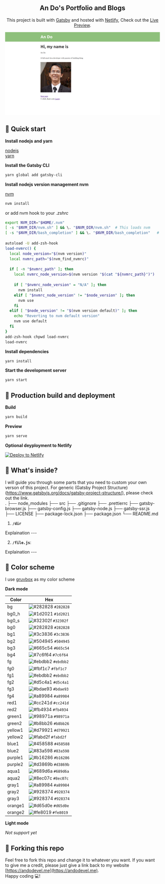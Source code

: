 <h2 align="center">
  An Do's Portfolio and Blogs
</h2>
<p align="center">
  This project is built with <a href="https://www.gatsbyjs.org/" target="_blank">Gatsby</a> and hosted with <a href="https://www.netlify.com/" target="_blank">Netlify</a>, Check out the <a href="https://andodevel.me" target="_blank">Live Preview</a>.
</p>

![demo](./src/images/preview.png)

## 🚀 Quick start

**Install nodejs and yarn**

[nodejs](https://nodejs.org)  
[yarn](https://yarnpkg.com/)  

**Install the Gatsby CLI**

```sh
yarn global add gatsby-cli
```

**Install nodejs version management nvm**

[nvm](https://github.com/nvm-sh/nvm)
```sh
nvm install
```
or add nvm hook to your _.zshrc_  
```sh
export NVM_DIR="$HOME/.nvm"
[ -s "$NVM_DIR/nvm.sh" ] && \. "$NVM_DIR/nvm.sh"  # This loads nvm
[ -s "$NVM_DIR/bash_completion" ] && \. "$NVM_DIR/bash_completion"   # This loads nvm bash_completion

autoload -U add-zsh-hook
load-nvmrc() {
  local node_version="$(nvm version)"
  local nvmrc_path="$(nvm_find_nvmrc)"

  if [ -n "$nvmrc_path" ]; then
    local nvmrc_node_version=$(nvm version "$(cat "${nvmrc_path}")")

    if [ "$nvmrc_node_version" = "N/A" ]; then
      nvm install
    elif [ "$nvmrc_node_version" != "$node_version" ]; then
      nvm use
    fi
  elif [ "$node_version" != "$(nvm version default)" ]; then
    echo "Reverting to nvm default version"
    nvm use default
  fi
}
add-zsh-hook chpwd load-nvmrc
load-nvmrc
```

**Install dependencies**

```sh
yarn install
```

**Start the development server**

```sh
yarn start
```

## 💫 Production build and deployment

**Build**

```sh
yarn build
```

**Preview**

```sh
yarn serve
```

**Optional deyployment to Netlify**

[![Deploy to Netlify](https://www.netlify.com/img/deploy/button.svg)](https://app.netlify.com/start/deploy?repository=https://github.com/andodevel/gatsby-folio)

## 🧐 What's inside?

I will guide you through some parts that you need to custom your own verson of this project. For generic (Gatsby Project Structure)(https://www.gatsbyjs.org/docs/gatsby-project-structure/), please check out the link.  
    .
    ├── node_modules
    ├── src
    ├── .gitignore
    ├── .prettierrc
    ├── gatsby-browser.js
    ├── gatsby-config.js
    ├── gatsby-node.js
    ├── gatsby-ssr.js
    ├── LICENSE
    ├── package-lock.json
    ├── package.json
    └── README.md

1.  **`/dir`**

   Explaination  --- 

2.  **`/file.js`**:  

   Explaination  --- 

## 🌈 Color scheme

I use [gruvbox](https://github.com/morhetz/gruvbox) as my color scheme  

**Dark mode**

| Color          | Hex                                                                |
| -------------- | ------------------------------------------------------------------ |
| bg             | ![#282828](https://via.placeholder.com/10/282828?text=+) `#282828` |
| bg0_h          | ![#1d2021](https://via.placeholder.com/10/1d2021?text=+) `#1d2021` |
| bg0_s          | ![#32302f](https://via.placeholder.com/10/32302f?text=+) `#32302f` |
| bg0            | ![#282828](https://via.placeholder.com/10/282828?text=+) `#282828` |
| bg1            | ![#3c3836](https://via.placeholder.com/10/3c3836?text=+) `#3c3836` |
| bg2            | ![#504945](https://via.placeholder.com/10/504945?text=+) `#504945` |
| bg3            | ![#665c54](https://via.placeholder.com/10/665c54?text=+) `#665c54` |
| bg4            | ![#7c6f64](https://via.placeholder.com/10/7c6f64?text=+) `#7c6f64` |
| fg             | ![#ebdbb2](https://via.placeholder.com/10/ebdbb2?text=+) `#ebdbb2` |
| fg0            | ![#fbf1c7](https://via.placeholder.com/10/fbf1c7?text=+) `#fbf1c7` |
| fg1            | ![#ebdbb2](https://via.placeholder.com/10/ebdbb2?text=+) `#ebdbb2` |
| fg2            | ![#d5c4a1](https://via.placeholder.com/10/d5c4a1?text=+) `#d5c4a1` |
| fg3            | ![#bdae93](https://via.placeholder.com/10/bdae93?text=+) `#bdae93` |
| fg4            | ![#a89984](https://via.placeholder.com/10/a89984?text=+) `#a89984` |
| red1           | ![#cc241d](https://via.placeholder.com/10/cc241d?text=+) `#cc241d` |
| red2           | ![#fb4934](https://via.placeholder.com/10/fb4934?text=+) `#fb4934` |
| green1         | ![#98971a](https://via.placeholder.com/10/98971a?text=+) `#98971a` |
| green2         | ![#b8bb26](https://via.placeholder.com/10/b8bb26?text=+) `#b8bb26` |
| yellow1        | ![#d79921](https://via.placeholder.com/10/d79921?text=+) `#d79921` |
| yellow2        | ![#fabd2f](https://via.placeholder.com/10/fabd2f?text=+) `#fabd2f` |
| blue1          | ![#458588](https://via.placeholder.com/10/458588?text=+) `#458588` |
| blue2          | ![#83a598](https://via.placeholder.com/10/83a598?text=+) `#83a598` |
| purple1        | ![#b16286](https://via.placeholder.com/10/b16286?text=+) `#b16286` |
| purple2        | ![#d3869b](https://via.placeholder.com/10/d3869b?text=+) `#d3869b` |
| aqua1          | ![#689d6a](https://via.placeholder.com/10/689d6a?text=+) `#689d6a` |
| aqua2          | ![#8ec07c](https://via.placeholder.com/10/8ec07c?text=+) `#8ec07c` |
| gray1          | ![#a89984](https://via.placeholder.com/10/a89984?text=+) `#a89984` |
| gray2          | ![#928374](https://via.placeholder.com/10/928374?text=+) `#928374` |
| gray3          | ![#928374](https://via.placeholder.com/10/928374?text=+) `#928374` |
| orange1        | ![#d65d0e](https://via.placeholder.com/10/d65d0e?text=+) `#d65d0e` |
| orange2        | ![#fe8019](https://via.placeholder.com/10/fe8019?text=+) `#fe8019` |

**Light mode**

_Not support yet_

## 🦄 Forking this repo

Feel free to fork this repo and change it to whatever you want. If you want to give me a credit, please just give a link back to my website [https://andodevel.me](https://andodevel.me).  
Happy coding 💻!